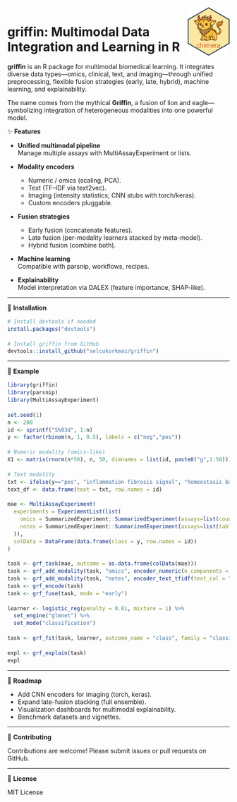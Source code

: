 <img src="man/figures/griffin_hex.png" align="right" width="95"/>


# griffin: Multimodal Data Integration and Learning in R


**griffin** is an R package for multimodal biomedical learning. It integrates diverse data types—omics, clinical, text, and imaging—through unified preprocessing, flexible fusion strategies (early, late, hybrid), machine learning, and explainability.

The name comes from the mythical **Griffin**, a fusion of lion and eagle—symbolizing integration of heterogeneous modalities into one powerful model.

✨ **Features**

- **Unified multimodal pipeline**  
  Manage multiple assays with MultiAssayExperiment or lists.

- **Modality encoders**  
  - Numeric / omics (scaling, PCA).  
  - Text (TF–IDF via text2vec).  
  - Imaging (intensity statistics; CNN stubs with torch/keras).  
  - Custom encoders pluggable.

- **Fusion strategies**  
  - Early fusion (concatenate features).  
  - Late fusion (per-modality learners stacked by meta-model).  
  - Hybrid fusion (combine both).

- **Machine learning**  
  Compatible with parsnip, workflows, recipes.

- **Explainability**  
  Model interpretation via DALEX (feature importance, SHAP-like).

---

🔧 **Installation**

```r
# Install devtools if needed
install.packages("devtools")

# Install griffin from GitHub
devtools::install_github("selcukorkmaz/griffin")
```

---

🚀 **Example**

```r
library(griffin)
library(parsnip)
library(MultiAssayExperiment)

set.seed(1)
n <- 200
id <- sprintf("S%03d", 1:n)
y <- factor(rbinom(n, 1, 0.5), labels = c("neg","pos"))

# Numeric modality (omics-like)
X1 <- matrix(rnorm(n*50), n, 50, dimnames = list(id, paste0("g",1:50)))

# Text modality
txt <- ifelse(y=="pos", "inflammation fibrosis signal", "homeostasis baseline normal")
text_df <- data.frame(text = txt, row.names = id)

mae <- MultiAssayExperiment(
  experiments = ExperimentList(list(
    omics = SummarizedExperiment::SummarizedExperiment(assays=list(counts=X1)),
    notes = SummarizedExperiment::SummarizedExperiment(assays=list(table=text_df))
  )),
  colData = DataFrame(data.frame(class = y, row.names = id))
)

task <- grf_task(mae, outcome = as.data.frame(colData(mae)))
task <- grf_add_modality(task, "omics", encoder_numeric(n_components = 10))
task <- grf_add_modality(task, "notes", encoder_text_tfidf(text_col = "text"))
task <- grf_encode(task)
task <- grf_fuse(task, mode = "early")

learner <- logistic_reg(penalty = 0.01, mixture = 1) %>%
  set_engine("glmnet") %>%
  set_mode("classification")

task <- grf_fit(task, learner, outcome_name = "class", family = "classification")

expl <- grf_explain(task)
expl
```

---

📖 **Roadmap**

- Add CNN encoders for imaging (torch, keras).  
- Expand late-fusion stacking (full ensemble).  
- Visualization dashboards for multimodal explainability.  
- Benchmark datasets and vignettes.

---

🤝 **Contributing**

Contributions are welcome! Please submit issues or pull requests on GitHub.

---

📜 **License**

MIT License
